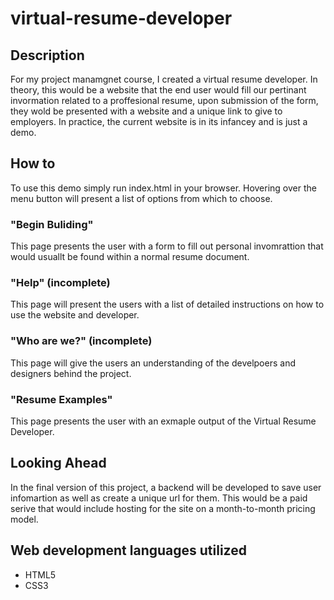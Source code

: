 # virtual-resume-developer

## Description
For my project manamgnet course, I created a virtual resume developer. In theory, this would be a website that the end user would fill our pertinant invormation related to a proffesional resume, upon submission of the form, they wold be presented with a website and a unique link to give to employers. In practice, the current website is in its infancey and is just a demo.  

## How to
To use this demo simply run index.html in your browser. Hovering over the menu button will present a list of options from which to choose. 
### "Begin Buliding" 
This page presents the user with a form to fill out personal invomrattion that would usuallt be found within a normal resume document.
### "Help" (incomplete)
This page will present the users with a list of detailed instructions on how to use the website and developer. 
### "Who are we?" (incomplete)
This page will give the users an understanding of the develpoers and designers behind the project. 
### "Resume Examples"
This page presents the user with an exmaple output of the Virtual Resume Developer.

## Looking Ahead
In the final version of this project, a backend will be developed to save user infomartion as well as create a unique url for them. This would be a paid serive that would include hosting for the site on a month-to-month pricing model. 

## Web development languages utilized
* HTML5
* CSS3
